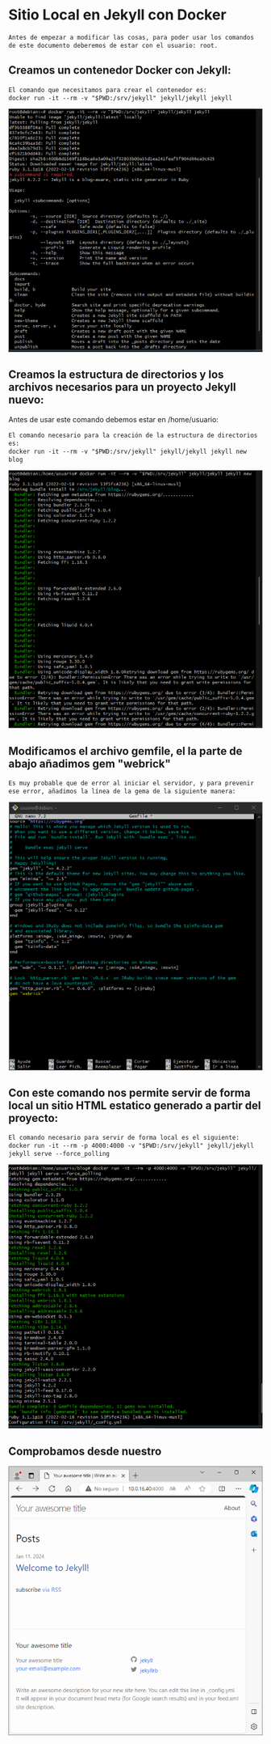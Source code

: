 # Sitio Local en Jekyll con Docker

```
Antes de empezar a modificar las cosas, para poder usar los comandos de este documento deberemos de estar con el usuario: root.
```

## Creamos un contenedor Docker con Jekyll:

```
El comando que necesitamos para crear el contenedor es:
docker run -it --rm -v "$PWD:/srv/jekyll" jekyll/jekyll jekyll
```

![Img](img/Captura1.png)

## Creamos la estructura de directorios y los archivos necesarios para un proyecto Jekyll nuevo:

Antes de usar este comando debemos estar en /home/usuario:

```
El comando necesario para la creación de la estructura de directorios es:
docker run -it --rm -v "$PWD:/srv/jekyll" jekyll/jekyll jekyll new blog
```

![Img](img/Captura2.png)

## Modificamos el archivo gemfile, el la parte de abajo añadimos gem "webrick"
```
Es muy probable que de error al iniciar el servidor, y para prevenir ese error, añadimos la línea de la gema de la siguiente manera:
```

![Img](img/CapturaGema3.png)

## Con este comando nos permite servir de forma local un sitio HTML estatico generado a partir del proyecto:

```
El comando necesario para servir de forma local es el siguiente:
docker run -it --rm -p 4000:4000 -v "$PWD:/srv/jekyll" jekyll/jekyll jekyll serve --force_polling
```
![Img](img/Captura3.png)

## Comprobamos desde nuestro 

![Img](img/Captura4.png)






